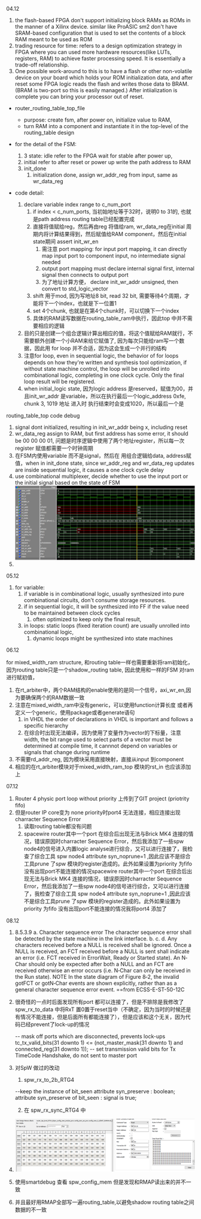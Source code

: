 04.12

1. the flash-based FPGA don't support initializing block RAMs as ROMs in the manner of a Xilinx device. similar like ProASIC sm2 don't have SRAM-based configuration that is used to
   set the contents of a block RAM meant to be used as ROM
2. trading resource for time: refers to a design optimization strategy in FPGA where you can used more hardware resources(like LUTs, registers, RAM) to achieve faster processing speed. It is essentially a trade-off relationship.
3. One possible work-around to this is to have a flash or other non-volatile device on your board which holds your ROM initialization data, and after reset some FPGA logic reads the flash and writes those data to BRAM. (BRAM is two-port so this is easily managed.) After intiialization is complete you can bring your processor out of reset.

* router_routing_table_top_file

  * purpose: create fsm, after power on, initialize value to RAM,
  * turn RAM into a component and instantiate it in the top-level of the routing_table design
* for the detail of the FSM:

  1. 3 state: idle refer to the FPGA wait for stable after power up,
  2. initial refer to after reset or power up write the path address to RAM
  3. init_done
     1. initialization done, assign wr_addr_reg from input, same as wr_data_reg
* code detail:

  1. declare variable index range to c_num_port
     1. if index < c_num_ports, 当初始地址等于32时，说明0 to 31的, 也就是path address routing table已经配置完成
     2. 直接将值赋给reg，然后再由reg 将值给ram, wr_data_reg在initial 周期内将计算结果得到，然后赋值给RAM component，然后在initial state期间 assert init_wr_en
        1. 需注意 port mapping: for input port mapping, it can directly map input port to component input, no intermediate signal needed
        2. output port mapping must declare internal signal first, internal signal then connects to output port
        3. 为了地址计算方便， declare init_wr_addr unsigned, then convert to std_logic_vector
     3. shift 用于mod, 因为写地址8 bit, read 32 bit, 需要等待4个周期，才能将下一个index，也就是下一位置1
     4. set 4个chunk, 也就是在第4个chunk时，可以切换下一个index
     5. 具体的RAM读写数据在routing_table_ram中执行，因此top 中并不需要相应的逻辑
  2. 目的只是创建一个组合逻辑计算出相应的值，将这个值赋给RAM就行，不需要额外创建一个小RAM来给它赋值了, 因为每次只能给ram写一个数据，因此用 for loop 并不合适，因为这会生成一个并行的结构
  3. 注意for loop, even in sequential logic, the behavior of for loops depends on how they're written and synthesis tool optimization, if without state machine control, the loop will be unrolled into combinational logic, completing in one clock cycle. Only the final loop result will be registered.
  4. when initial_logic state, 因为logic address 是reserved，赋值为00，并且init_wr_addr 是variable，所以在执行最后一个logic_address 0xfe, chunk 3, 1019 地址 进入时 执行结束时会变成1020，所以最后一个是

routing_table_top code debug

1. signal dont initialized, resulting in init_wr_addr being x, including reset
2. wr_data_reg assign to RAM, but first address has some error, it should be 00 00 00 01, 问题是时序逻辑中使用了两个地址register，所以每一次register 赋值都需要一个时钟周期
3. 在FSM内使用variable 而不是signal，然后在 用组合逻辑给data, address赋值，when in init_done state, since wr_addr_reg and wr_data_reg updates are inside sequential logic, it causes a one clock cycle delay
4. use combinational multiplexer, decide whether to use the input port or the initial signal based on the state of FSM![1733498658444](images/03_dec/1733498658444.png)
5.

05.12

1. for variable:
   1. if variable is in combinational logic, usually synthesized into pure combinational circuits, don't consume storage resources.
   2. if in sequential logic, it will be synthesized into FF if the value need to be maintained between clock cycles
      1. often optimized to keep only the final result,
   3. in loops: static loops (fixed iteration count) are usually unrolled into combinational logic,
      1. dynamic loops might be synthesized into state machines

06.12

for mixed_width_ram structure, 和routing table一样也需要重新将ram初始化，因为routing table只是一个shadow_routing table, 因此使用和一样的FSM 对ram 进行赋初值，

1. 在rt_arbiter中，两个RAM结构的enable使用的是同一个信号，axi_wr_en,因为要确保两个的RAM数据一致
2. 注意在mixed_width_ram中没有generic，可以使用function计算长度 或者再定义一个generic，使用package或者generate语句
   1. in VHDL the order of declarations in VHDL is important and follows a specific hierarchy
   2. 在综合时出现无法编译，因为使用了变量作为vector的下标量，注意width, the bit range used to select parts of a vector must be determined at compile time, it cannnot depend on variables or signals that change during runtime
3. 不需要rd_addr_reg, 因为模块采用直接映射，直接从input 到component
4. 相应的在rt_arbiter模块对于mixed_width_ram_top 模块的rst_in 也应该添加上

07.12

1. Router 4 physic port loop without priority 上传到了GIT project (priotrity fifo)
2. 但是router IP core变为 none priority时port4 无法连接，相应连接出现 charracter Sequence Error
   1. 读取routing table都没有问题
   2. spacewire router其中一个port 在综合后出现无法与Brick MK4 连接的情况，错误原因时charracter Sequence Error，然后我添加了一些spw node4的信号进入内置logic analyse进行综合，又可以进行连接了，我检查了综合工具 spw node4 attribute syn\_noprune=1 ,因此应该不是综合工具prune 了spw 模块的register造成的。此外如果设置为priority 为fifo 没有出现port不能连接的情况spacewire router其中一个port 在综合后出现无法与Brick MK4 连接的情况，错误原因时charracter Sequence Error，然后我添加了一些spw node4的信号进行综合，又可以进行连接了，我检查了综合工具 spw node4 attribute syn\_noprune=1 ,因此应该不是综合工具prune 了spw 模块的register造成的。此外如果设置为priority 为fifo 没有出现port不能连接的情况我将port4 添加了

08.12

1. 8.5.3.9  a.  Character sequence error  The character sequence error shall be detected by the state machine in the  link interface.  b.  c.  d.  Any characters received before a NULL is received shall be ignored.   Once a NULL is received, an FCT received before a NULL is sent shall  indicate an error (i.e. FCT received in ErrorWait, Ready or Started state).   An N‐Char should only be expected after both a NULL and an FCT are  received otherwise an error occurs (i.e. N‐Char can only be received in  the Run state).  NOTE  In the state diagram of Figure 8‐2, the invalid  gotFCT or gotN‐Char events are shown explicitly,  rather than as a general character sequence error  event.          ==from ECSS-E-ST-50-12C
2. 很奇怪的一点时后面发现所有port 都可以连接了，但是不排除是我修改了spw_rx_to_data 中将RxT 置0置于reset当中（不确定，因为当时的时候还是有情况不能连接，但是后面所有都能连接了），但是应该和这个无关，因为代码已经prevent了lock-up的情况

   -- mask off ports which are disconnected, prevents lock-ups
   tc_tx_valid_bits(31 downto 1) <= (not_master_mask(31 downto 1) and connected_reg(31 downto 1)); 	-- set transmission valid bits for Tx TimeCode Handshake, do not sent to master port
3. 对SpW 做过的改动

   1. spw_rx_to_2b_RTG4

   --keep the instance of bit_seen
   attribute syn_preserve : boolean;
   attribute syn_preserve of bit_seen : signal is true;

   2. 在 spw_rx_sync_RTG4 中
4. ![1733684406579](images/03_dec/1733684406579.png)
5. 使用smartdebug 查看 spw_config_mem 但是发现和RMAP读出来的并不一致
6. 并且最好用RMAP全部写一遍routing_table,以避免shadow routing table之间数据的不一致
